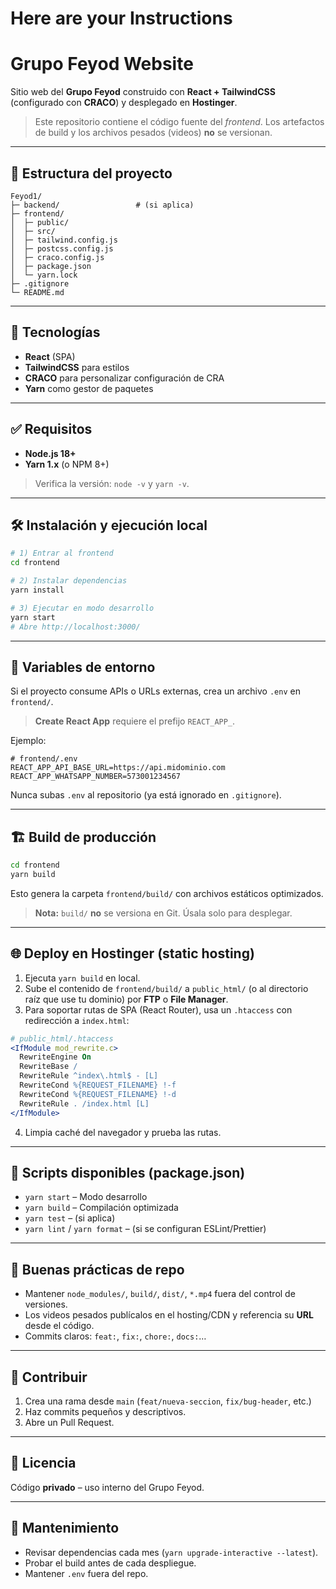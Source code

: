 # Here are your Instructions
# Grupo Feyod Website

Sitio web del **Grupo Feyod** construido con **React + TailwindCSS** (configurado con **CRACO**) y desplegado en **Hostinger**.

> Este repositorio contiene el código fuente del _frontend_. Los artefactos de build y los archivos pesados (videos) **no** se versionan.

---

## 🧱 Estructura del proyecto

```
Feyod1/
├─ backend/                 # (si aplica)
├─ frontend/
│  ├─ public/
│  ├─ src/
│  ├─ tailwind.config.js
│  ├─ postcss.config.js
│  ├─ craco.config.js
│  ├─ package.json
│  └─ yarn.lock
├─ .gitignore
└─ README.md
```

---

## 🚀 Tecnologías
- **React** (SPA)
- **TailwindCSS** para estilos
- **CRACO** para personalizar configuración de CRA
- **Yarn** como gestor de paquetes

---

## ✅ Requisitos
- **Node.js 18+**
- **Yarn 1.x** (o NPM 8+)

> Verifica la versión: `node -v` y `yarn -v`.

---

## 🛠️ Instalación y ejecución local

```bash
# 1) Entrar al frontend
cd frontend

# 2) Instalar dependencias
yarn install

# 3) Ejecutar en modo desarrollo
yarn start
# Abre http://localhost:3000/
```

---

## 🧩 Variables de entorno
Si el proyecto consume APIs o URLs externas, crea un archivo `.env` en `frontend/`.

> **Create React App** requiere el prefijo `REACT_APP_`.

Ejemplo:
```env
# frontend/.env
REACT_APP_API_BASE_URL=https://api.midominio.com
REACT_APP_WHATSAPP_NUMBER=573001234567
```

Nunca subas `.env` al repositorio (ya está ignorado en `.gitignore`).

---

## 🏗️ Build de producción

```bash
cd frontend
yarn build
```

Esto genera la carpeta `frontend/build/` con archivos estáticos optimizados.

> **Nota:** `build/` **no** se versiona en Git. Úsala solo para desplegar.

---

## 🌐 Deploy en Hostinger (static hosting)
1. Ejecuta `yarn build` en local.
2. Sube el contenido de `frontend/build/` a `public_html/` (o al directorio raíz que use tu dominio) por **FTP** o **File Manager**.
3. Para soportar rutas de SPA (React Router), usa un `.htaccess` con redirección a `index.html`:

```apache
# public_html/.htaccess
<IfModule mod_rewrite.c>
  RewriteEngine On
  RewriteBase /
  RewriteRule ^index\.html$ - [L]
  RewriteCond %{REQUEST_FILENAME} !-f
  RewriteCond %{REQUEST_FILENAME} !-d
  RewriteRule . /index.html [L]
</IfModule>
```

4. Limpia caché del navegador y prueba las rutas.

---

## 📜 Scripts disponibles (package.json)
- `yarn start` – Modo desarrollo
- `yarn build` – Compilación optimizada
- `yarn test` – (si aplica)
- `yarn lint` / `yarn format` – (si se configuran ESLint/Prettier)

---

## 📁 Buenas prácticas de repo
- Mantener `node_modules/`, `build/`, `dist/`, `*.mp4` fuera del control de versiones.
- Los videos pesados publícalos en el hosting/CDN y referencia su **URL** desde el código.
- Commits claros: `feat:`, `fix:`, `chore:`, `docs:`…

---

## 🤝 Contribuir
1. Crea una rama desde `main` (`feat/nueva-seccion`, `fix/bug-header`, etc.)
2. Haz commits pequeños y descriptivos.
3. Abre un Pull Request.

---

## 🔐 Licencia
Código **privado** – uso interno del Grupo Feyod.

---

## 🧭 Mantenimiento
- Revisar dependencias cada mes (`yarn upgrade-interactive --latest`).
- Probar el build antes de cada despliegue.
- Mantener `.env` fuera del repo.

